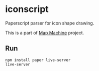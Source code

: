 # iconscript

Paperscript parser for icon shape drawing.

This is a part of [Map Machine](https://github.com/enzet/map-machine) project.

## Run

```shell
npm install paper live-server
live-server
```
